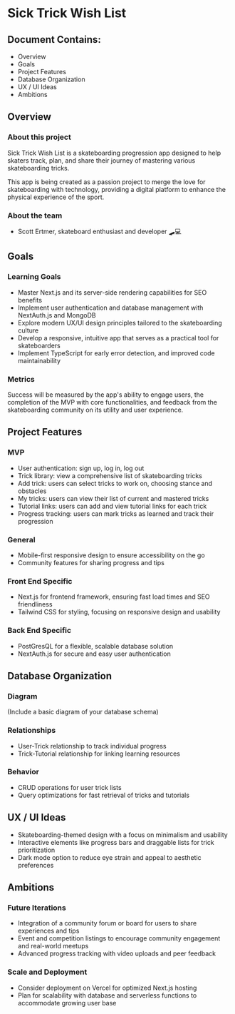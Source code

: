 # Sick Trick Wish List

## Document Contains:
- Overview
- Goals
- Project Features
- Database Organization
- UX / UI Ideas
- Ambitions

## Overview
### About this project
Sick Trick Wish List is a skateboarding progression app designed to help skaters track, plan, and share their journey of mastering various skateboarding tricks. 

This app is being created as a passion project to merge the love for skateboarding with technology, providing a digital platform to enhance the physical experience of the sport.
### About the team
- Scott Ertmer, skateboard enthusiast and developer 🛹💻

## Goals
  
### Learning Goals
- Master Next.js and its server-side rendering capabilities for SEO benefits
- Implement user authentication and database management with NextAuth.js and MongoDB
- Explore modern UX/UI design principles tailored to the skateboarding culture
- Develop a responsive, intuitive app that serves as a practical tool for skateboarders
- Implement TypeScript for early error detection, and improved code maintainability
  
### Metrics
Success will be measured by the app's ability to engage users, the completion of the MVP with core functionalities, and feedback from the skateboarding community on its utility and user experience.

## Project Features
### MVP
- User authentication: sign up, log in, log out
- Trick library: view a comprehensive list of skateboarding tricks
- Add trick: users can select tricks to work on, choosing stance and obstacles
- My tricks: users can view their list of current and mastered tricks
- Tutorial links: users can add and view tutorial links for each trick
- Progress tracking: users can mark tricks as learned and track their progression
### General
- Mobile-first responsive design to ensure accessibility on the go
- Community features for sharing progress and tips
### Front End Specific
- Next.js for frontend framework, ensuring fast load times and SEO friendliness
- Tailwind CSS for styling, focusing on responsive design and usability
### Back End Specific
- PostGresQL for a flexible, scalable database solution
- NextAuth.js for secure and easy user authentication

## Database Organization
### Diagram
(Include a basic diagram of your database schema)
### Relationships
- User-Trick relationship to track individual progress
- Trick-Tutorial relationship for linking learning resources
### Behavior
- CRUD operations for user trick lists
- Query optimizations for fast retrieval of tricks and tutorials

## UX / UI Ideas
- Skateboarding-themed design with a focus on minimalism and usability
- Interactive elements like progress bars and draggable lists for trick prioritization
- Dark mode option to reduce eye strain and appeal to aesthetic preferences

## Ambitions
### Future Iterations
- Integration of a community forum or board for users to share experiences and tips
- Event and competition listings to encourage community engagement and real-world meetups
- Advanced progress tracking with video uploads and peer feedback
### Scale and Deployment
- Consider deployment on Vercel for optimized Next.js hosting
- Plan for scalability with database and serverless functions to accommodate growing user base
